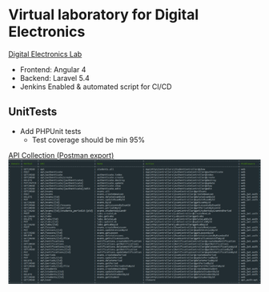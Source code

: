 # Virtual laboratory for Digital Electronics


[Digital Electronics Lab](http://www.elektronika.ftn.kg.ac.rs "Digitalna Elektronika")


* Frontend: Angular 4
* Backend: Laravel 5.4
* Jenkins Enabled & automated script for CI/CD

## UnitTests
* Add PHPUnit tests
    + Test coverage should be min 95%


[API Collection (Postman export)](https://github.com/l3xq/de-virtual-lab/blob/master/documentation/api_postman_collection/API_Postman_export.json)
![List of Routes][list-of-routes]


[list-of-routes]: https://github.com/l3xq/de-virtual-lab/blob/master/documentation/routes.PNG 

